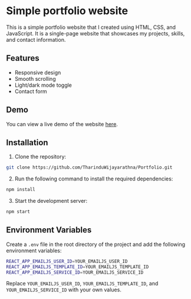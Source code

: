 # Simple portfolio website

This is a simple portfolio website that I created using HTML, CSS, and JavaScript. It is a single-page website that showcases my projects, skills, and contact information.

## Features

- Responsive design
- Smooth scrolling
- Light/dark mode toggle
- Contact form

## Demo

You can view a live demo of the website [here](https://tharindux.vercel.app).

## Installation

1. Clone the repository:

```bash
git clone https://github.com/TharinduWijayarathna/Portfolio.git
```

2. Run the following command to install the required dependencies:

```bash
npm install
```

3. Start the development server:

```bash
npm start
```

## Environment Variables

Create a `.env` file in the root directory of the project and add the following environment variables:

```bash
REACT_APP_EMAILJS_USER_ID=YOUR_EMAILJS_USER_ID
REACT_APP_EMAILJS_TEMPLATE_ID=YOUR_EMAILJS_TEMPLATE_ID
REACT_APP_EMAILJS_SERVICE_ID=YOUR_EMAILJS_SERVICE_ID
```

Replace `YOUR_EMAILJS_USER_ID`, `YOUR_EMAILJS_TEMPLATE_ID`, and `YOUR_EMAILJS_SERVICE_ID` with your own values.


